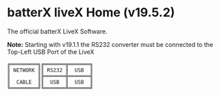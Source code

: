 # batterX liveX Home (v19.5.2)

The official batterX LiveX Software.

**Note:** Starting with v19.1.1 the RS232 converter must be connected to the Top-Left USB Port of the LiveX
```
╔═════════╗╔═══════╦═══════╗
║ NETWORK ║║ RS232 ║  USB  ║
║         ║╠═══════╬═══════╣
║  CABLE  ║║  USB  ║  USB  ║
╚═════════╝╚═══════╩═══════╝
```
